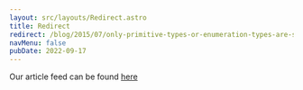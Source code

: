 ```yaml
---
layout: src/layouts/Redirect.astro
title: Redirect
redirect: /blog/2015/07/only-primitive-types-or-enumeration-types-are-supported-in-this-context/
navMenu: false
pubDate: 2022-09-17
---
```

<div>
Our article feed can be found <a href="/blog/2015/07/only-primitive-types-or-enumeration-types-are-supported-in-this-context/">here</a>
</div>
